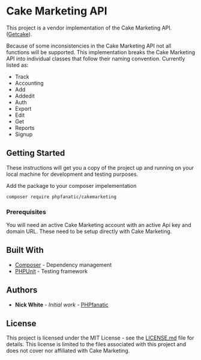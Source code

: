 # Cake Marketing API

This project is a vendor implementation of the Cake Marketing API. ([Getcake](http://getcake.com/)).

Because of some inconsistencies in the Cake Marketing API not all functions will be supported.  This implementation breaks the Cake Marketing
API into individual classes that follow their naming convention.  Currently listed as:

* Track
* Accounting
* Add
* Addedit
* Auth
* Export
* Edit
* Get
* Reports
* Signup

## Getting Started

These instructions will get you a copy of the project up and running on your local machine for development and testing purposes.  

Add the package to your composer impelementation
```
composer require phpfanatic/cakemarketing

```

### Prerequisites

You will need an active Cake Marketing account with an active Api key and domain URL.  These need to be setup directly with Cake Marketing.

## Built With

* [Composer](https://getcomposer.org/) - Dependency management
* [PHPUnit](https://phpunit.de/) - Testing framework

## Authors

* **Nick White** - *Initial work* - [PHPfanatic](https://github.com/PHPfanatic)

## License

This project is licensed under the MIT License - see the [LICENSE.md](LICENSE.md) file for details.
This license is limited to the files associated with this project and does not cover nor affiliated with
Cake Marketing.
